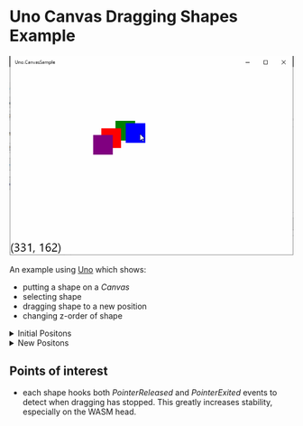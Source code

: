 # Uno Canvas Dragging Shapes Example
![InUse](Readme-Docs/moving-shape.gif "In Use")

An example using [Uno](https://platform.uno/) which shows:
* putting a shape on a _Canvas_
* selecting shape
* dragging shape to a new position
* changing z-order of shape

<details>
  <summary>Initial Positons</summary><p/>
  
  ![InitialPositons](Readme-Docs/CanvasSample01.png "Initial Positons")
  
</details>

<details>
  <summary>New Positons</summary><p/>
  
  ![NewPositions](Readme-Docs/CanvasSample02.png "New Positions")
  
</details>

## Points of interest
* each shape hooks both _PointerReleased_ and _PointerExited_ events
  to detect when dragging has stopped.  This greatly increases stability,
  especially on the WASM head.

